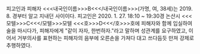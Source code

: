 피고인과 피해자 <<<내국인이름>>>B<<</내국인이름>>>(가명, 여, 38세)는 2019. 8. 경부터 알고 지내던 사이이다.
피고인은 2020. 1. 27. 18:10 ~ 19:30경 논산시 <<<모텔>>>C<<</모텔>>>모텔 <<<호>>>D<<</호>>>호에 피해자와 함께 입실하여 술을 마시다가, 피해자에게 "같이 자자, 한번하자."라고 말하며 성관계를 요구하였고, 이어서 거부의사를 표현하는 피해자의 음부에 오른손을 가져다 대고 쓰다듬듯 만져 강제로 추행하였다.